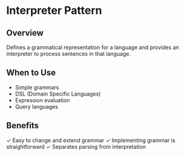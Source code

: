 # Interpreter Pattern
## Overview
Defines a grammatical representation for a language and provides an interpreter to process sentences in that language.

## When to Use
- Simple grammars
- DSL (Domain Specific Languages)
- Expression evaluation
- Query languages

## Benefits
✓ Easy to change and extend grammar
✓ Implementing grammar is straightforward
✓ Separates parsing from interpretation
